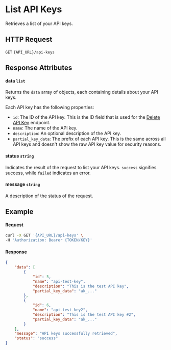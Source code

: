 # List API Keys

Retrieves a list of your API keys.

## HTTP Request

`GET` `{API_URL}/api-keys`

## Response Attributes

#### data `list`

Returns the `data` array of objects, each containing details about your API keys.

Each API key has the following properties:
- `id`: The ID of the API key. This is the ID field that is used for the [Delete API Key](Delete_API_Key.md) endpoint.
- `name`: The name of the API key.
- `description`: An optional description of the API key.
- `partial_key_data`: The prefix of each API key. This is the same across all API keys and doesn't show the raw API key value for security reasons.

#### status `string`

Indicates the result of the request to list your API keys. `success` signifies success, while `failed` indicates an error.

#### message `string`

A description of the status of the request.

## Example

#### Request

```bash
curl -X GET '{API_URL}/api-keys' \
-H 'Authorization: Bearer {TOKEN/KEY}'
```

#### Response

```json
{
    "data": [
        {
            "id": 5,
            "name": "api-test-key",
            "description": "This is the test API key",
            "partial_key_data": "ak_..."
        },
        {
            "id": 6,
            "name": "api-test-key2",
            "description": "This is the test API key #2",
            "partial_key_data": "ak_..."
        }
    ],
    "message": "API keys successfully retrieved",
    "status": "success"
}
```